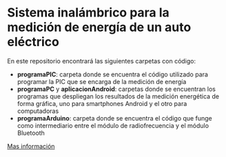# Sistema inalámbrico para la medición de energía de un auto eléctrico

En este repositorio encontrará las siguientes carpetas con código:

- **programaPIC**: carpeta donde se encuentra el código utilizado para programar la PIC que se encarga de la medición de energía
- **programaPC** y **aplicacionAndroid**: carpetas donde se encuentran los programas que despliegan los resultados de la medición energética de forma gráfica, uno para smartphones Android y el otro para computadoras
- **programaArduino**: carpeta donde se encuentra el código que funge como intermediario entre el módulo de radiofrecuencia y el módulo Bluetooth

[Mas información](http://oreon.dgbiblio.unam.mx/F/D981IF7U2KL8EEHCKKRHMK554JJNERK7XE7Q7CAIRUQJTA8RXJ-44195?func=find-b&request=juli%C3%A1n+de+gortari&find_code=WRD&adjacent=N&local_base=TES01&x=0&y=0&filter_code_2=WYR&filter_request_2=&filter_code_3=WYR&filter_request_3=)
